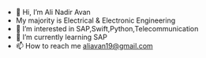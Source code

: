 - 👋 Hi, I’m Ali Nadir Avan
- My majority is Electrical & Electronic Engineering
- 👀 I’m interested in SAP,Swift,Python,Telecommunication 
- 🌱 I’m currently learning SAP
- 📫 How to reach me aliavan19@gmail.com

<!---
aliavan19/aliavan19 is a ✨ special ✨ repository because its `README.md` (this file) appears on your GitHub profile.
You can click the Preview link to take a look at your changes.
--->
